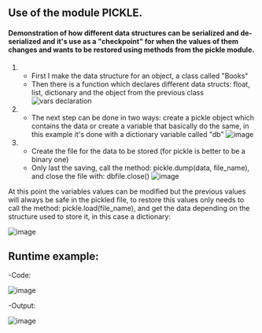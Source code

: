 ## Use of the module PICKLE.
#### Demonstration of how different data structures can be serialized and de-serialized and it's use as a "checkpoint" for when the values of them changes and wants to be restored using methods from the pickle module.

1. - First I make the data structure for an object, a class called "Books"
   - Then there is a function which declares different data structs: float, list, dictionary and the object from the previous class  
![vars declaration](https://github.com/Rafa-X/CUCEI-Tolerante-a-fallas/assets/75345733/acfa84bc-5fa6-4298-a04d-a20b7a135a38)


2. - The next step can be done in two ways: create a pickle object which contains the data or create a variable that basically do the same, in this example it's done with a dictionary variable called "db"
![image](https://github.com/Rafa-X/CUCEI-Tolerante-a-fallas/assets/75345733/f7d4c470-edb9-4bb2-b75d-15ad2c59713f)


3. - Create the file for the data to be stored (for pickle is better to be a binary one)
   - Only last the saving, call the method: pickle.dump(data, file_name), and close the file with: dbfile.close()
![image](https://github.com/Rafa-X/CUCEI-Tolerante-a-fallas/assets/75345733/d3feb0b4-c014-43bc-90ef-97315da4c7d1)

At this point the variables values can be modified but the previous values will always be safe in the pickled file, to restore this values
only needs to call the method: pickle.load(file_name), and get the data depending on the structure used to store it, in this case a dictionary:

![image](https://github.com/Rafa-X/CUCEI-Tolerante-a-fallas/assets/75345733/d138d89f-3242-475e-9030-e5e7b9e47125)


## Runtime example:
-Code:

![image](https://github.com/Rafa-X/CUCEI-Tolerante-a-fallas/assets/75345733/0106bbde-7cfc-4da6-9acc-ac6f03831c7c)

-Output:

![image](https://github.com/Rafa-X/CUCEI-Tolerante-a-fallas/assets/75345733/eee13956-91d9-4926-80f8-568398916828)



